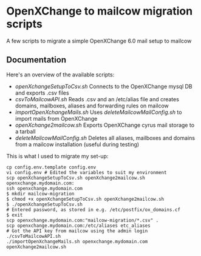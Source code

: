# OpenXChange to mailcow migration scripts

A few scripts to migrate a simple OpenXChange 6.0 mail setup to mailcow

## Documentation

Here's an overview of the available scripts:

* *openXchangeSetupToCsv.sh* Connects to the OpenXChange mysql DB and exports .csv files
* *csvToMailcowAPI.sh* Reads .csv and an /etc/alias file and creates domains, mailboxes, aliases and forwarding rules on mailcow
* *importOpenXchangeMails.sh* Uses *deleteMailcowMailConfig.sh* to import mails from OpenXChange
* *openXchange2mailcow.sh* Exports OpenXChange cyrus mail storage to a tarball
* *deleteMailcowMailConfig.sh* Deletes all aliases, mailboxes and domains from a mailcow installation (useful during testing)

This is what I used to migrate my set-up:
```
cp config.env.template config.env
vi config.env # Edited the variables to suit my environment
scp openXchangeSetupToCsv.sh openXchange2mailcow.sh openxchange.mydomain.com:
ssh openxchange.mydomain.com
$ mkdir mailcow-migration
$ chmod +x openXchangeSetupToCsv.sh openXchange2mailcow.sh
$ ./openXchangeSetupToCsv.sh
# Entered password, as stored in e.g. /etc/postfix/ox_domains.cf
$ exit
scp openxchange.mydomain.com:"mailcow-migration/*.csv" .
scp openxchange.mydomain.com:/etc/aliases etc_aliases
# Got the API key from mailcow using the admin login
./csvToMailcowAPI.sh
./importOpenXchangeMails.sh openxchange.mydomain.com openXchange2mailcow.sh
```
